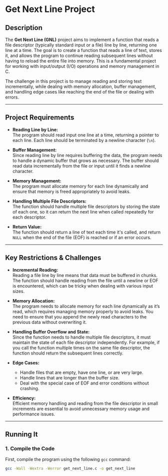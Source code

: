# Get Next Line Project

## Description
The **Get Next Line (GNL)** project aims to implement a function that reads a file descriptor (typically standard input or a file) line by line, returning one line at a time. The goal is to create a function that reads a line of text, stores it, and allows the program to continue reading subsequent lines without having to reload the entire file into memory. This is a fundamental project for working with input/output (I/O) operations and memory management in C.

The challenge in this project is to manage reading and storing text incrementally, while dealing with memory allocation, buffer management, and handling edge cases like reaching the end of the file or dealing with errors.

---

## Project Requirements
- **Reading Line by Line:**  
  The program should read input one line at a time, returning a pointer to each line. Each line should be terminated by a newline character (`\n`).

- **Buffer Management:**  
  Since reading line by line requires buffering the data, the program needs to handle a dynamic buffer that grows as necessary. The buffer should read data incrementally from the file or input until it finds a newline character.

- **Memory Management:**  
  The program must allocate memory for each line dynamically and ensure that memory is freed appropriately to avoid leaks.

- **Handling Multiple File Descriptors:**  
  The function should handle multiple file descriptors by storing the state of each one, so it can return the next line when called repeatedly for each descriptor.

- **Return Value:**  
  The function should return a line of text each time it's called, and return `NULL` when the end of the file (EOF) is reached or if an error occurs.

---

## Key Restrictions & Challenges

- **Incremental Reading:**  
  Reading a file line by line means that data must be buffered in chunks. The function should handle reading from the file until a newline or EOF is encountered, which can be tricky when dealing with various input sizes.

- **Memory Allocation:**  
  The program needs to allocate memory for each line dynamically as it’s read, which requires managing memory properly to avoid leaks. You need to ensure that you append the newly read characters to the previous data without overwriting it.

- **Handling Buffer Overflow and State:**  
  Since the function needs to handle multiple file descriptors, it must maintain the state of each file descriptor independently. For example, if you call the function multiple times on the same file descriptor, the function should return the subsequent lines correctly.

- **Edge Cases:**  
  - Handle files that are empty, have one line, or are very large.  
  - Handle lines that are longer than the buffer size.  
  - Deal with the special case of EOF and error conditions without crashing.

- **Efficiency:**  
  Efficient memory handling and reading from the file descriptor in small increments are essential to avoid unnecessary memory usage and performance issues.

---

## Running It

### 1. **Compile the Code**
First, compile the program using the following `gcc` command:

```bash
gcc -Wall -Wextra -Werror get_next_line.c -o get_next_line
